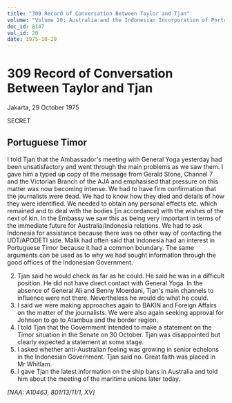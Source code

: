 ```yaml
---
title: "309 Record of Conversation Between Taylor and Tjan"
volume: "Volume 20: Australia and the Indonesian Incorporation of Portuguese Timor, 1974-1976"
doc_id: 8147
vol_id: 20
date: 1975-10-29
---
```


# 309 Record of Conversation Between Taylor and Tjan

Jakarta, 29 October 1975

SECRET

## Portuguese Timor

I told Tjan that the Ambassador's meeting with General Yoga yesterday had been unsatisfactory and went through the main problems as we saw them. I gave him a typed up copy of the message from Gerald Stone, Channel 7 and the Victorian Branch of the AJA and emphasised that pressure on this matter was now becoming intense. We had to have firm confirmation that the journalists were dead. We had to know how they died and details of how they were identified. We needed to obtain any personal effects etc. which remained and to deal with the bodies [in accordance] with the wishes of the next of kin. In the Embassy we saw this as being very important in terms of the immediate future for Australia/Indonesia relations. We had to ask Indonesia for assistance because there was no other way of contacting the UDT/APODETI side. Malik had often said that Indonesia had an interest in Portuguese Timor because it had a common boundary. The same arguments can be used as to why we had sought information through the good offices of the Indonesian Government.

  2. Tjan said he would check as far as he could. He said he was in a difficult position. He did not have direct contact with General Yoga. In the absence of General Ali and Benny Moerdani, Tjan's main channels to influence were not there. Nevertheless he would do what he could.
  3. I said we were making approaches again to BAKIN and Foreign Affairs on the matter of the journalists. We were also again seeking approval for Johnson to go to Atambua and the border region.
  4. I told Tjan that the Government intended to make a statement on the Timor situation in the Senate on 30 October. Tjan was disappointed but clearly expected a statement at some stage.
  5. I asked whether anti-Australian feeling was growing in senior echelons in the Indonesian Government. Tjan said no. Great faith was placed in Mr Whitlam.
  6. I gave Tjan the latest information on the ship bans in Australia and told him about the meeting of the maritime unions later today.



_[NAA: A10463, 801/13/11/1, XV]_
